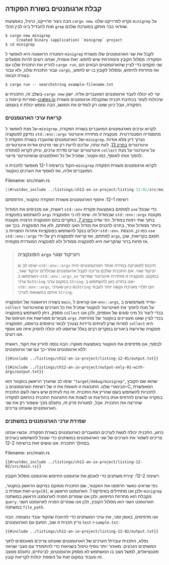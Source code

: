 ## קבלת ארגומנטים בשורת הפקודה

הבה ניצור פרוייקט, כרגיל, באמצעות `cargo new`. נקרא לפרוייקט שלנו `minigrep` על מנת להבדיל בינו לבין הכלי `grep` שוודאי כבר מותקן במערכת שלכם.

```console
$ cargo new minigrep
     Created binary (application) `minigrep` project
$ cd minigrep
```

המטרה הראשונה היא לאפשר ל-`minigrep` לקבל את שני הארגומנטים שלו משורת הפקודה: מסלול הקובץ והמחרוזת שיש לחפש. זאת אומרת, אנחנו רוצים להיות מסוגלים להריץ את התכנית שלנו עם `cargo run`, שני מקפים כדי לציין שהארגומנטים הבאים הם עבור התכנית שלנו, ולא עבור `cargo`, ואז מחרוזת לחיפוש, ומסלול לקובץ בו יש לחפש, בצורה הבאה:

```console
$ cargo run -- searchstring example-filename.txt
```

בשלב זה, התכנית ש-`cargo new` יצר לא יכולה לעבד ארגומנטים המועברים אליה. ישנן ספריות קיימות ב-[crates.io](https://crates.io/) שיכולות לעזור בכתיבת תכנית שמקבלת ארגומנטים משורת הפקודה, אבל כיוון שאנו רק לומדים את המושג, הבה נממש יכולת זו בעצמנו.

### קריאת ערכי הארגומנטים

על מנת לאפשר ל-`minigrep` לקרוא ערכים מארגומנטים המועברים בשורת הפקודה, נזדקק לפונקציה `std::env::args` מהספריה הסטנדרטית. פונקציה זו מחזירה איטרטור של הארגומנטים שהועברו בשורת הפקודה ל-`minigrep`. נערוך דיון מלא אודות איטרטורים [בפרק 13][ch13]<!-- ignore
-->. לעת עתה, עליכם לדעת רק שני פרטים אודות איטרטורים: איטרטורים יוצרים סדרת ערכים, וניתן לקרוא למתודה `collect` על איטרטור על מנת להפוך אותו לאוסף, כמו ווקטור, שמכיל אל כל האלמנטים שהאיטרטור מייצר.

הקוד ברשימה 12-1 מאפשר לתכנית ה-`minigrep` לקרוא ארגומנטים משורת הפקודה המועברים אליה, ואז לאסוף את הערכים כווקטור.

<span class="filename">Filename: src/main.rs</span>

```rust
{{#rustdoc_include ../listings/ch12-an-io-project/listing-12-01/src/main.rs}}
```

<span class="caption">רשימה 12-1: איסוף הארגומנטים משורת הפקודה כווקטור, והדפסתם</span>

ראשית, אנו מכניסים את המודול `std::env` למתחם באמצעות פקודת `use` כדי שנוכל להשתמש בפונקציה `args` שבמודול זה. שימו לה כי הפונקציה `std::env::args` מקוננת בתוך שתי רמות במודול. כפי שדנו [בפרק
7][ch7-idiomatic-use]<!-- ignore -->, במקרים בהם הפונקציה הרצויה מקוננת ביותר ממודול אחד, בחרנו להכניס את מודול האב למתחם, ולא את הפונקציה. בכך אנו יכולים בנקל להשתמש בפונקציות אחרות המצויות ב-`std::env`. כמו כן, הכנסת `use std::env::args` למתחם, ואז קריאה לפונקציה רק על-ידי `args`, תפגם בקריאות, שכן אז פחות ברור שהקריאה היא לפונקציה ממודול ולא לפונקציה המוגדרת מקומית.

> ### הפונקציה `args` ויוניקוד שגוי
>
> שימו לב ש-`std::env::args` תיכנס לפאניקה במידה ואחד הארגומנטים יהיה יוניקוד שגוי. אם התכנית שלכם צריכה לקבל ארגומנטים שכוללים יוניקוד שגוי, השתמשו ב-`std::env::args_os` במקום. פונקציה זו מחזירה איטרטור שמייצר ערכי `OsString` במקום ערכי `String`. אנו בחרנו כאן להשתמש ב-`std::env::args`, כיוון שערכי `OsString` הם תלויי מערכת וקשה יותר לעבוד איתם בהשוואה לערכי `String`.

בשורה הראשונה של הפונקציה `main`, אנו קוראים ל-`env::args`, ומייד משתמשים ב-`collect` על מנת להפוך את האיטרטור לווקטור שמכיל את כל הערכים שהאיטרטור מספק. ניתן להשתמש בפונקציה `collect` בכדי ליצור כל מיני סוגים של אוספים, ולכן אנו מבארים מפורשות את הטיפוס של `args` בכדי לציין שאנו מעוניינים בווקטור של מחרוזות. למרות שרק לעיתים נדירות נצטרך לבאר טיפוסים בראסט, הפונקציה `collect` היא פונקציה שדורשת ביאורים במקרים רבים בגלל שראסט לא יכולה להסיק איזה סוג אוסף אנו רוצים.

לבסוף, אנו מדפיסים את הווקטור באמצעות מאקרו. הבה ננסה להריץ את הקוד, ראשית ללא ארגומנטים ואחר-כך עם שני ארגומנטים:

```console
{{#include ../listings/ch12-an-io-project/listing-12-01/output.txt}}
```

```console
{{#include ../listings/ch12-an-io-project/output-only-01-with-args/output.txt}}
```

שימו לב שהערך הראשון בווקטור הוא `"target/debug/minigrep"`, שהוא שם הקובץ הבינארי שלנו. התנהגות זו תואמת את זו של רשימת הארגומנטים ב-C, המאפשרת לתכניות להשתמש בשם שהריץ את התכנית.
זה נוח לעיתים שיש גישה לשם התכנית במקרה שרוצים להדפיס אותו בהודעות או לשנות את התנהגות התכנית בהתאם לפקודה שהריצה את התכנית. אבל, למטרות פרק זה, נתעלם מכך ונשמור רק את שני הארגומנטים שאנחנו צריכים.

### שמירת ערכי הארגומנטים במשתנים

כרגע, התכנית יכולה לגשת לערכים המועברים כארגומנטים בשורת הפקודה. עכשיו אנחנו צריכים לשמור את הערכים של שני הארגומנטים במשתנים כדי שנוכל להשתמש בערכים במהלך התכנית. אנו עושים זאת ברשימה 12-2.

<span class="filename">Filename: src/main.rs</span>

```rust,should_panic,noplayground
{{#rustdoc_include ../listings/ch12-an-io-project/listing-12-02/src/main.rs}}
```

<span class="caption">רשימה 12-2: יצירת משתנים כדי לאכסן את ארגומנט החיפוש וארגומנט מסלול הקובץ</span>

כפי שראינו כאשר הדפסנו את הווקטור, שם התכנית ממוקם במיקום הראשון בווקטור, זאת אומרת ב-`args[0]`, ולכן אנו מתחילים באינדקס 1. הארגומנט הראשון ש-`minigrep` מקבלת הוא מחרוזת החיפוש, ולכן אנו שומרים הפניה לארגומנט הראשון במשתנה `query`. הארגומנט השני הוא מסלול הקובץ, ולכן אנו שומרים הפניה לארגומנט השני במשתנה `file_path`.

אנו מדפיסים, באופן זמני, את ערכי המשתנים כדי להיווכח שהקוד עובד כמצופה. הבה נריץ תכנית זו שוב, הפעם עם הארגומנטים `test` ו-`sample.txt`:

```console
{{#include ../listings/ch12-an-io-project/listing-12-02/output.txt}}
```

נפלא, התכנית עובדת! הערכים של הארגומנטים שאנחנו צריכים מאוכסנים לתוך המשתנים הנכונים. מאוחר יותר נוסיף טיפול בשגיאות כדי להתמודד עם מצבי שגיאה פוטנציאלים, למשל מצב בו המשתמש לא מספק ארגומנטים; לבינתיים, נתעלם ממצב זה ונעבוד במקום זאת על הוספת יכולות לקריאת קובץ.

[ch13]: ch13-00-functional-features.html
[ch7-idiomatic-use]: ch07-04-bringing-paths-into-scope-with-the-use-keyword.html#creating-idiomatic-use-paths

